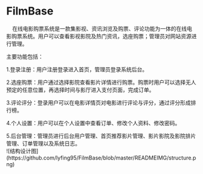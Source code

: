 # FilmBase
&nbsp;&nbsp;&nbsp;&nbsp;在线电影购票系统是一款集影视、资讯浏览及购票、评论功能为一体的在线电影购票系统。用户可以查看影视影院及热门资讯，选座购票；管理员对网站资源进行管理。<br>

主要功能包括：
<p>1.登录注册：用户注册登录进入首页，管理员登录系统后台。
<p>2.选座购票：用户通过选择影院查看影片详情进行购票。购票时用户可以选择无人预定的任意位置，再选择时间与影厅进入支付页面，完成订单。
<p>3.评论评分：登录用户可以在电影详情页对电影进行评论与评分，通过评分形成排行榜。
<p>4.个人设置：用户可以在个人设置中查看订单、修改个人资料、修改密码。
<p>5.后台管理：管理员进行后台用户管理、首页推荐影片管理、影片影院及影院排片管理、订单管理以及系统日志。<br>
![结构设计图](https://github.com/lyfing95/FilmBase/blob/master/READMEIMG/structure.png)
